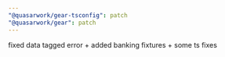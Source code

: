 ```yaml
---
"@quasarwork/gear-tsconfig": patch
"@quasarwork/gear": patch
---
```


fixed data tagged error + added banking fixtures + some ts fixes
